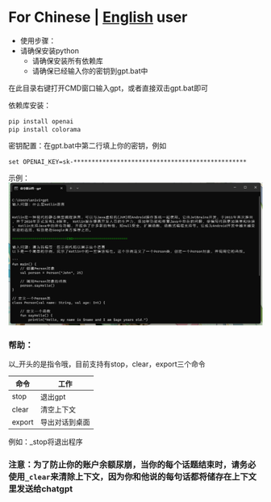  # For Chinese | [English](./README_en.MD) user

 - 使用步骤：
 - 请确保安装python
   - 请确保安装所有依赖库
    - 请确保已经输入你的密钥到gpt.bat中

在此目录右键打开CMD窗口输入gpt，或者直接双击gpt.bat即可

依赖库安装：
```
pip install openai
pip install colorama
```

密钥配置：在gpt.bat中第二行填上你的密钥，例如
```
set OPENAI_KEY=sk-************************************************
```

示例：
![demo_img](screenshot/demo.png)

 ### 帮助：
以_开头的是指令哦，目前支持有stop，clear，export三个命令

| 命令     | 工作      |
|--------|---------|
| stop   | 退出gpt   |
| clear  | 清空上下文   |
| export | 导出对话到桌面 |
例如：_stop将退出程序

 ### 注意：为了防止你的账户余额尿崩，当你的每个话题结束时，请务必使用`_clear`来清除上下文，因为你和他说的每句话都将储存在上下文里发送给chatgpt  
